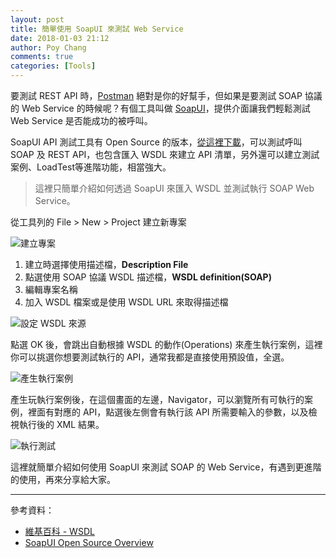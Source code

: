 ```yaml
---
layout: post
title: 簡單使用 SoapUI 來測試 Web Service
date: 2018-01-03 21:12
author: Poy Chang
comments: true
categories: [Tools]
---
```

要測試 REST API 時，[Postman](https://www.getpostman.com/) 絕對是你的好幫手，但如果是要測試 SOAP 協議的 Web Service 的時候呢？有個工具叫做 [SoapUI](https://www.soapui.org/)，提供介面讓我們輕鬆測試 Web Service 是否能成功的被呼叫。

SoapUI API 測試工具有 Open Source 的版本，[從這裡下載](https://www.soapui.org/downloads/soapui.html)，可以測試呼叫 SOAP 及 REST API，也包含匯入 WSDL 來建立 API 清單，另外還可以建立測試案例、LoadTest等進階功能，相當強大。

>這裡只簡單介紹如何透過 SoapUI 來匯入 WSDL 並測試執行 SOAP Web Service。

從工具列的 File > New > Project 建立新專案

![建立專案](https://i.imgur.com/AXeZXpm.png)

1. 建立時選擇使用描述檔，**Description File**
2. 點選使用 SOAP 協議 WSDL 描述檔，**WSDL definition(SOAP)**
3. 編輯專案名稱
4. 加入 WSDL 檔案或是使用 WSDL URL 來取得描述檔

![設定 WSDL 來源](https://i.imgur.com/Iqqvz7H.png)

點選 OK 後，會跳出自動根據 WSDL 的動作(Operations) 來產生執行案例，這裡你可以挑選你想要測試執行的 API，通常我都是直接使用預設值，全選。

![產生執行案例](https://i.imgur.com/3nWP3kw.png)

產生玩執行案例後，在這個畫面的左邊，Navigator，可以瀏覽所有可執行的案例，裡面有對應的 API，點選後左側會有執行該 API 所需要輸入的參數，以及檢視執行後的 XML 結果。

![執行測試](https://i.imgur.com/FmoBn9c.png)

這裡就簡單介紹如何使用 SoapUI 來測試 SOAP 的 Web Service，有遇到更進階的使用，再來分享給大家。

----------

參考資料：

* [維基百科 - WSDL](https://zh.wikipedia.org/zh-tw/WSDL)
* [SoapUI Open Source Overview](https://www.soapui.org/open-source.html)

